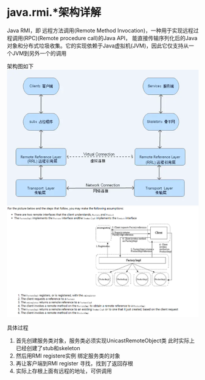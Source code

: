 # java.rmi.*架构详解
Java RMI，即 远程方法调用(Remote Method Invocation)，一种用于实现远程过程调用(RPC)(Remote procedure call)的Java API， 能直接传输序列化后的Java对象和分布式垃圾收集。它的实现依赖于Java虚拟机(JVM)，因此它仅支持从一个JVM到另外一个的调用

架构图如下
![img.png](img.png)
![img_1.png](img_1.png)

具体过程
1. 首先创建服务类对象，服务类必须实现UnicastRemoteObject类
此时实际上已经创建了stub和skeleton
2. 然后用RMI registere实例 绑定服务类的对象
3. 再让客户端到RMI register 寻找，找到了返回存根
4. 实际上存根上面有远程的地址，可供调用